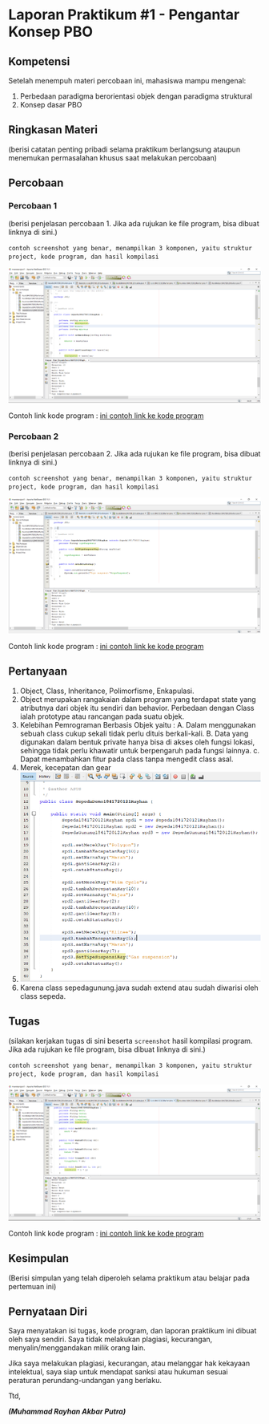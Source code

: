 # Laporan Praktikum #1 - Pengantar Konsep PBO

## Kompetensi

Setelah menempuh materi percobaan ini, mahasiswa mampu mengenal: 
1. Perbedaan paradigma berorientasi objek dengan paradigma struktural 
2. Konsep dasar PBO 

## Ringkasan Materi

(berisi catatan penting pribadi selama praktikum berlangsung ataupun menemukan permasalahan khusus saat melakukan percobaan)

## Percobaan

### Percobaan 1

(berisi penjelasan percobaan 1. Jika ada rujukan ke file program, bisa dibuat linknya di sini.)

`contoh screenshot yang benar, menampilkan 3 komponen, yaitu struktur project, kode program, dan hasil kompilasi`

![image](img/PBO1.png)

Contoh link kode program : [ini contoh link ke kode program](../../src/1_Pengantar_Konsep_PBO/Sepeda1841720121Rayhan.java)

### Percobaan 2

(berisi penjelasan percobaan 2. Jika ada rujukan ke file program, bisa dibuat linknya di sini.)

`contoh screenshot yang benar, menampilkan 3 komponen, yaitu struktur project, kode program, dan hasil kompilasi`

![Image](img/PBO2.png)

Contoh link kode program : [ini contoh link ke kode program](../../src/1_Pengantar_Konsep_PBO/SepedaGunung1841720121Rayhan.java)

## Pertanyaan

1. Object, Class, Inheritance, Polimorfisme, Enkapulasi.
2. Object merupakan rangakaian dalam program yang terdapat state yang atributnya dari objek itu sendiri dan behavior. Perbedaan dengan Class ialah prototype atau rancangan pada suatu objek.
3. Kelebihan Pemrograman Berbasis Objek yaitu :
    A. Dalam menggunakan sebuah class cukup sekali tidak perlu dituis berkali-kali.
    B. Data yang digunakan dalam bentuk private hanya bisa di akses oleh fungsi lokasi, sehingga tidak perlu khawatir untuk berpengaruh pada fungsi lainnya.
    c. Dapat menambahkan fitur pada class tanpa mengedit class asal.
4. Merek, kecepatan dan gear
5. ![image](img/PERTANYAAN5.png)
6. Karena class sepedagunung.java sudah extend atau sudah diwarisi oleh class sepeda.

## Tugas

(silakan kerjakan tugas di sini beserta `screenshot` hasil kompilasi program. Jika ada rujukan ke file program, bisa dibuat linknya di sini.)

`contoh screenshot yang benar, menampilkan 3 komponen, yaitu struktur project, kode program, dan hasil kompilasi`

![image](img/TUGAS.png)

Contoh link kode program : [ini contoh link ke kode program](../../src/1_Pengantar_Konsep_PBO/Kursi1841720121Rayhan.java)

## Kesimpulan

(Berisi simpulan yang telah diperoleh selama praktikum atau belajar pada pertemuan ini)

## Pernyataan Diri

Saya menyatakan isi tugas, kode program, dan laporan praktikum ini dibuat oleh saya sendiri. Saya tidak melakukan plagiasi, kecurangan, menyalin/menggandakan milik orang lain.

Jika saya melakukan plagiasi, kecurangan, atau melanggar hak kekayaan intelektual, saya siap untuk mendapat sanksi atau hukuman sesuai peraturan perundang-undangan yang berlaku.

Ttd,

***(Muhammad Rayhan Akbar Putra)***